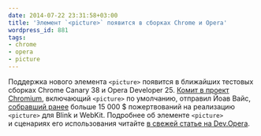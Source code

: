 ```yaml
---
date: 2014-07-22 23:31:58+03:00
title: 'Элемент `<picture>` появится в сборках Chrome и Opera'
wordpress_id: 881
tags:
- chrome
- opera
- picture
---
```


Поддержка нового элемента `<picture>` появится в ближайших тестовых сборках Chrome Canary 38 и Opera Developer 25. [Комит в проект Chromium](https://codereview.chromium.org/401403003/), включающий `<picture>` по умолчанию, отправил Йоав Вайс, [собравший ранее](http://web-standards.ru/news/858/) больше 15 000 $ пожертвований на реализацию `<picture>` для Blink и WebKit. Подробнее об элементе `<picture>` и сценариях его использования читайте [в свежей статье на Dev.Opera](http://dev.opera.com/articles/responsive-images/).
